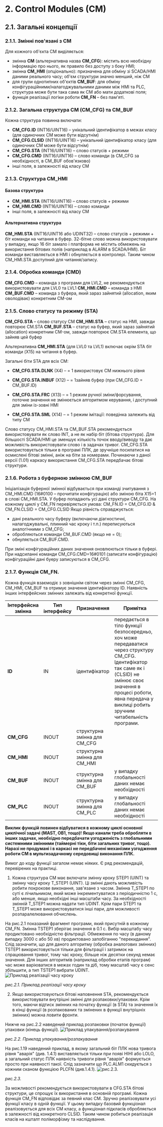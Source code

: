 # 2. Control Modules (CM)

## 2.1. Загальні концепції

### 2.1.1. Змінні пов'язані з CM
Для кожного об'єкта CM виділяється:
- змінна **CM** (альтернативна назва **CM_CFG**): містить всю необхідну інформацію про нього, як правило без доступу з боку HMI;
-  змінна **CM_HMI** (опціонально): призначена для обміну зі SCADA/HMI даними реального часу; об'єм структури значно менший, ніж CM
-  для групи однотипних об'єктів **CM_BUF**: для обміну конфігураційними/налагоджувальними даними між HMI та PLC, структура може бути така сама як CM або мати додаткові поля;
-   функція реалізації логіки роботи **CM_FN** – без пам'яті.
### 2.1.2. Загальна структура CM (CM_CFG) та CM_BUF
Кожна структура повинна включати:
- **CM_CFG.ID** (INT16/UINT16) – унікальний ідентифікатор в межах класу (для одиночних CM може бути відсутнім)
-  **CM_CFG.CLSID** (INT16/UINT16) – унікальний ідентифікатор класу (для одиночних CM може бути відсутнім)
-   **CM_CFG.STA** (INT16/UINT16) – слово статусів + режими
-    **CM_CFG.CMD** (INT16/UINT16) – слово команди (в CM\_CFG за необхідності, в CM\_BUF обов'язково)
-    інші поля, в залежності від класу CM
### 2.1.3. Структура CM_HMI

#### Базова структура
- **CM_HMI.STA** (INT16/UINT16) – слово статусів + режими
- **CM_HMI.CMD** (INT16/UINT16) – слово команди
- інші поля, в залежності від класу CM
#### Альтернативна структура 
**CM_HMI.STA** (INT16/UINT16 або UDINT32) – слово статусів + режими + біт команди на читання в буфер.
32-бітне слово можна використовувати у випадку, якщо 16 біт замало і платформа не містить обмежень на використання бітових полів (наприклад в ALARM в SCADA/HMI).
Біт команди виставляється в HMI і обнуляється в контролері. Таким чином CM_HMI.STA доступний для читання/запису.

### 2.1.4. Обробка команди (CMD)
**CM_CFG.CMD** – команда з програми для LVL2, не рекомендується використовувати для LVL0 та LVL1
**CM_HMI.CMD** – команда з HMI
**CM_BUF.CMD** – команда з буфера, який зараз зайнятий (allocation, яким оволодіває) конкретним CM-ом
### 2.1.5. Слово статусу та режиму (STA)
**CM_CFG.STA** – слово статусу CM
**CM_HMI.STA** – статус на HMI, завжди повторює CM.STA
**CM_BUF.STA** – статус на буфер, який зараз зайнятий (allocation) конкретним CM-ом, завжди повторює CM.STA елемента, що зайняв цей буфер

Альтернативна **CM_HMI.STA** (для LVL0 та LVL1) включає окрім STA біт команди (X15) на читання в буфер.

Загальні біти STA для всіх CM:

- **CM_CFG.STA.DLNK** (X4) – = 1 використовує CM нижнього рівня

- **CM_CFG.STA.INBUF** (X12) – = 1зайняв буфер (при CM_CFG.ID = CM_BUF.ID)

- **CM_CFG.STA.FRС** (X13) – = 1 режим ручної зміни/форсування, поточне значення не змінюється алгоритмом керування, і доступний для зміни із-зовні HMI

- **CM_CFG.STA.SML** (X14) – = 1 режим імітації: поведінка залежить від типу CM

Слово статусу CM_HMI.STA та CM_BUF.STA рекомендується використовувати як слово INT, а не як набір біт (бітова структура). Для більшості SCADA/HMI це зменшує кількість точок вводу/виводу та дає можливість використовувати слово і в задачах тривог. CM_CFG.STA використовується тільки в програмі ПЛК, де зручніше посилатися на осмислені бітові змінні, аніж на біти за номерами. Починаючи з даної версії (1.01) каркасу використання CM_CFG.STA передбачає бітові структури.
### 2.1.6. Робота з буферною змінною CM_BUF
Ініціалізація буферної змінної відбувається при команді зчитування з CM_HMI.CMD (16#0100 – прочитати конфігурацію) або зміною біта X15=1 в слові CM_HMI.STA. У буфер попадають усі дані структури CM_CFG.
На кожному циклі у CM_FN перевіряється умова:
CM_FN.ID = CM_CFG.ID & CM_FN.CLSID = CM_CFG.CLSID
Якщо рівність справджується:

- дані реального часу буферу (включаючи діагностичні, налагоджувальні, плинний час кроку і т.п.) переписуються аналогічними з CM_CFG;
- обробляються команди CM_BUF.CMD (якщо не = 0);
- обнуляється CM_BUF.CMD.

При зміні конфігураційних даних значення оновлюються тільки в буфері. При надсиланні команди CM\_CFG.CMD=16\#0101 (записати конфігурацію) конфігураційні дані буеру записуються в CM\_CFG.

### 2.1.7. Функція CM_FN.
Кожна функція взаємодіє з зовнішнім світом через змінні CM_CFG, CM_HMI, CM_BUF та отримує значення ідентифікатору ID. Наявність інших інтерфейсних змінних залежать від конкретної функції.

| Інтерфейсна змінна | Тип інтерфейсу | Призначення                   | Примітка                                                     |
| ------------------ | -------------- | ----------------------------- | ------------------------------------------------------------ |
| **ID**             | IN             | ідентифікатор                 | передається в тіло функції безпосередньо, хоч може передаватися через структуру CM_CFG. Ідентифікатор так саме як і (CLSID) не змінює своє значення в процесі роботи, явна передача у виклиці робить зручним читабельність програми. |
| **CM_CFG**         | INOUT          | структурна змінна для CM_CFG |                                                              |
| **CM_HMI**         | INOUT          | структурна змінна для CM_HMI |                                                              |
| **CM_BUF**         | INOUT          | структурна змінна для CM_BUF | у випадку глобальності даних немає необхідності              |
| **CM_PLC**         | INOUT          | структурна змінна для CM_PLC | у випадку глобальності даних немає необхідності              |

**Виклик функцій повинен відбуватися в кожному циклі основної циклічної задачі (MAST, OB1, тощо)! Якщо канали треба обробляти в інших задачах, необхідно передбачати узгодженість з глобальними системними змінними (таймерні тіки, біти загальних тривог, тощо). Наразі не продумані і в каркасі не передбачені механізми узгодження роботи CM в мультизадачному середовищі виконання ПЛК.**

Вимог до коду функції загалом немає ніяких. Є ряд рекомендацій, перевірених на практиці.
1. Кожна структура CM має включати змінну кроку STEP1 (UINT) та змінну часу кроку T_STEP1 (UINT). Ці змінні дають можливість робити покрокове виконання, зав'язане з часом. Змінна T_STEP1 по суті є лічильником, який може інкрементуватися з періодичністю 1 с, або менше, якщо необхідні інші масштаби часу. За необхідності змінній T_STEP1 можна надати тип UDINT. Крім пари STEP1 та T_STEP1 може використовуватися інші пари, для можливості розпаралелювання обчислень.

На рис.2.1 показаний фрагмент програми, який присутній в кожному CM_FN. Змінна TSTEP1 зберігає значення в 0.1 с. Вибір масштабу часу продиктовано необхідністю фільтрації. Обмеження по часу (в даному випадку 3000 с або 50 хв) продиктовано запобіганню "перекидання". Слід зазначити, що для даного алгоритму (обробка аналогових змінних) TSTEP1 використовується тільки для фільтрації і затримок на спрацювання тривог, тому час кроку, більше ніж десятки секунд немає значення. Для інших алгоритмів (наприклад обробки етапів програм) час може варіюватися в межах годин та діб, тому масштаб часу є сенс збільшити, а тип TSTEP1 вибрати UDINT.
![Приклад реалізації часу кроку](media/2_1.png)

_рис.2.1. Приклад реалізації часу кроку_

2. Якщо використовуються бітові наповнення STA, рекомендується використовувати внутрішні змінні для розпаковки/упаковки. Крім того, маючи відтиск змінних на початку функції (в STA) та значення їх в кінці функції (в розпакованих та змінених в функції внутрішніх змінних) можна ловити фронти.

Нижче на рис.2.2 наведений приклад розпаковки (початок функції) упаковки (кінець функції).
![Приклад упакування/розпакування](media/2_2.png)

_рис.2.2. Приклад упакування/розпакування_

На рис.1.19 наведений приклад, в якому загальний біт ПЛК нова тривога рівня "аварія" (див. 1.4.1) виставляється тільки при появі HIHI або LOLO, а загальний статус ПЛК наявність тривоги рівня "аварія" формується просто при наявності такої. Слід зазначити що PLC.ALM1 скидується з кожним сканом функцією PLCFN (див.1.4.1).
![рис.2.3.](media/2_3.png)

_рис.2.3._

За можливості рекомендується використовувати в CFG.STA бітові структури, це спрощує їх використання в основній програмі.
Кожна функція CM_FN відповідає за певний клас CM. Зручно реалізовувати усі функції класу в одній функції. У цьому випадку базовий функціонал реалізовується для всіх CM класу, а функціонал підкласів обробляється в залежності від конкретного CLSID. Таким чином робиться реалізація класів на кшталт поліморфізму та наслідування.


